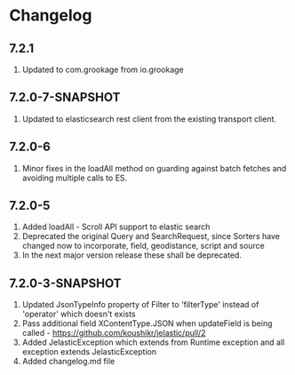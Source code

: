 # Changelog

## 7.2.1
1. Updated to com.grookage from io.grookage

## 7.2.0-7-SNAPSHOT
1. Updated to elasticsearch rest client from the existing transport client.

## 7.2.0-6
1. Minor fixes in the loadAll method on guarding against batch fetches and avoiding multiple calls to ES. 

## 7.2.0-5
1. Added loadAll - Scroll API support to elastic search
2. Deprecated the original Query and SearchRequest, since Sorters have changed now to incorporate, field, geodistance, script and source
3. In the next major version release these shall be deprecated.

##  7.2.0-3-SNAPSHOT
1. Updated JsonTypeInfo property of Filter to 'filterType' instead of 'operator' which doesn't exists
2. Pass additional field XContentType.JSON when updateField is being called -  https://github.com/koushikr/jelastic/pull/2
3. Added JelasticException which extends from Runtime exception and all exception extends JelasticException
4. Added changelog.md file




